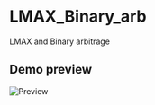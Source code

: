# LMAX_Binary_arb
LMAX and Binary arbitrage

## Demo preview
![Preview](http://i.imgur.com/wJ328Hx.png)
